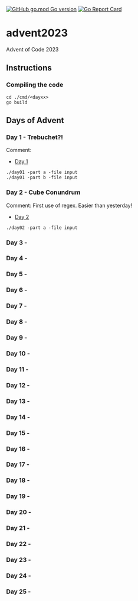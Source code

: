 [![GitHub go.mod Go version](https://img.shields.io/github/go-mod/go-version/notthehoople/AdventofCode-go/advent2023?color=blueviolet)](https://golang.org/doc/go1.17) [![Go Report Card](https://goreportcard.com/badge/github.com/notthehoople/AdventofCode-go/advent2023)](https://goreportcard.com/report/github.com/notthehoople/AdventofCode-go/advent2023)

# advent2023
Advent of Code 2023

## Instructions

### Compiling the code

```
cd ./cmd/<dayxx>
go build
```

## Days of Advent

### Day 1 - Trebuchet?!

Comment:

+ [Day 1](cmd/day01/day01.go)

```
./day01 -part a -file input
./day01 -part b -file input
```

### Day 2 - Cube Conundrum

Comment: First use of regex. Easier than yesterday!

+ [Day 2](cmd/day02/day02.go)

```
./day02 -part a -file input
```

### Day 3 -
### Day 4 -
### Day 5 -
### Day 6 -
### Day 7 -
### Day 8 -
### Day 9 -
### Day 10 -
### Day 11 -
### Day 12 -
### Day 13 -
### Day 14 -
### Day 15 -
### Day 16 -
### Day 17 -
### Day 18 -
### Day 19 -
### Day 20 -
### Day 21 -
### Day 22 - 
### Day 23 - 
### Day 24 - 
### Day 25 -
